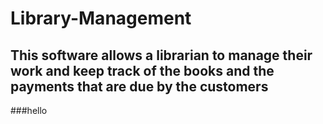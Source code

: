 # Library-Management
## This software allows a librarian to manage their work and keep track of the books and the payments that are due by the customers
###hello
